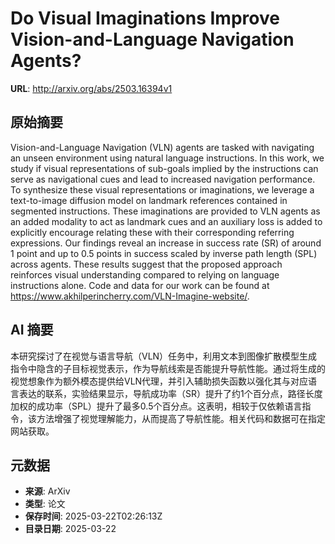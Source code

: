 # Do Visual Imaginations Improve Vision-and-Language Navigation Agents?

**URL**: http://arxiv.org/abs/2503.16394v1

## 原始摘要

Vision-and-Language Navigation (VLN) agents are tasked with navigating an
unseen environment using natural language instructions. In this work, we study
if visual representations of sub-goals implied by the instructions can serve as
navigational cues and lead to increased navigation performance. To synthesize
these visual representations or imaginations, we leverage a text-to-image
diffusion model on landmark references contained in segmented instructions.
These imaginations are provided to VLN agents as an added modality to act as
landmark cues and an auxiliary loss is added to explicitly encourage relating
these with their corresponding referring expressions. Our findings reveal an
increase in success rate (SR) of around 1 point and up to 0.5 points in success
scaled by inverse path length (SPL) across agents. These results suggest that
the proposed approach reinforces visual understanding compared to relying on
language instructions alone. Code and data for our work can be found at
https://www.akhilperincherry.com/VLN-Imagine-website/.


## AI 摘要

本研究探讨了在视觉与语言导航（VLN）任务中，利用文本到图像扩散模型生成指令中隐含的子目标视觉表示，作为导航线索是否能提升导航性能。通过将生成的视觉想象作为额外模态提供给VLN代理，并引入辅助损失函数以强化其与对应语言表达的联系，实验结果显示，导航成功率（SR）提升了约1个百分点，路径长度加权的成功率（SPL）提升了最多0.5个百分点。这表明，相较于仅依赖语言指令，该方法增强了视觉理解能力，从而提高了导航性能。相关代码和数据可在指定网站获取。

## 元数据

- **来源**: ArXiv
- **类型**: 论文
- **保存时间**: 2025-03-22T02:26:13Z
- **目录日期**: 2025-03-22
